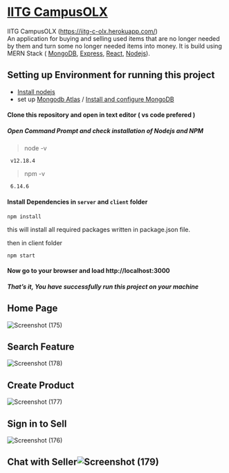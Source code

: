 
# [**IITG CampusOLX**](https://iitg-c-olx.herokuapp.com/)

IITG CampusOLX (https://iitg-c-olx.herokuapp.com/) <br> 
An application for buying and selling used items that are no longer needed by them and turn some no longer needed items into money.
It is build using MERN Stack ( [MongoDB](https://www.mongodb.com/), [Express](https://expressjs.com), [React](https://reactjs.org/), [Nodejs](https://nodejs.org)).


## Setting up Environment for running this project
  * [Install nodejs](https://nodejs.org/en/download/package-manager/#windows)
  * set up  [Mongodb Atlas](https://www.knowi.com/blog/getting-started-with-mongodb-atlas-overview-and-tutorial/) / [Install and configure MongoDB](https://medium.com/@LondonAppBrewery/how-to-download-install-mongodb-on-windows-4ee4b3493514)


#### Clone this repository and open in text editor ( vs code prefered )  
 
 ##### Open Command Prompt and check installation of Nodejs and NPM
    
   > node -v
   >  
     v12.18.4 
     
   
   > npm -v
   > 
     6.14.6
  
  #### Install Dependencies in `server` and `client` folder
    npm install
this will install all required packages written in package.json file.

then in client folder

    npm start

 #### Now go to your browser and load http://localhost:3000 
 ##### That’s it, You have successfully run this project on your machine

##
## Home Page 
![Screenshot (175)](https://user-images.githubusercontent.com/57959076/178921105-5d33b124-0175-4ecd-bdf4-853659ba12d5.png)
##
## Search Feature
![Screenshot (178)](https://user-images.githubusercontent.com/57959076/178921068-12293790-66d3-429f-aaa3-18eaa1fc8da5.png)
##
## Create Product
![Screenshot (177)](https://user-images.githubusercontent.com/57959076/178921092-9f3e03ea-c01e-483b-883d-697217cf8ccc.png)
##
## Sign in to Sell
![Screenshot (176)](https://user-images.githubusercontent.com/57959076/178921100-9d19aec3-3173-41a9-b3da-78ad404cbb76.png)
##
## Chat with Seller![Screenshot (179)](https://user-images.githubusercontent.com/57959076/178921949-c0fdd259-e0a3-4a4f-88da-7cdf08b990fd.png)


